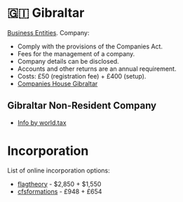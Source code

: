 # 🇬🇮 Gibraltar

[Business Entities](https://www.gibraltar.gov.gi/new/entities). Company:
* Comply with the provisions of the Companies Act.
* Fees for the management of a company.
* Company details can be disclosed.
* Accounts and other returns are an annual requirement.
* Costs: £50 (registration fee) + £400 (setup).
* [Companies House Gibraltar](http://www.companieshouse.gi/)


## Gibraltar Non-Resident Company

* [Info by world.tax](https://github.com/intershore/companies/blob/master/list.md)


# Incorporation

List of online incorporation options:
* [flagtheory](https://flagtheory.com/product/incorporate-in-gibraltar/) - $2,850 + $1,550
* [cfsformations](https://www.cfsformations.com/offshore-formations/gibraltar-company-registration) - £948 + £654
